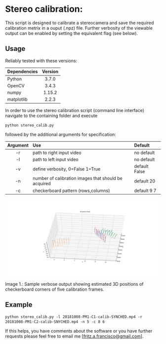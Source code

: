 # Stereo calibration:

This script is designed to calibrate a stereocamera and save the
required calibration metrix in a ouput (.npz) file. Further verbosity of
the viewable output can be enabled by setting the equivalent flag (see
below).

## Usage

Reliably tested with these versions:

|Dependencies|Version |
|:---|:---:|
|Python|3.7.0 |
|OpenCV|3.4.3|
|numpy|1.15.2|
|matplotlib|2.2.3|

In order to use the stereo calibration script (command line interface)
navigate to the
containing folder and execute
```
python stereo_calib.py
```
followed by the additional arguments for specification:

|Argument       | Use           |Default |
|:-------------: |:-------------| :-----|
|-r|path to right input video|no default|
|-l|path to left input video|no default|
|-v|define verbosity, 0=False 1=True|default False|
|-n|number of calibration images that should be acquired|default 20|
|-c|checkerboard pattern (rows,columns)|default 9 7|

<img
src="https://github.com/EduSampaio/OctoFishProject/blob/master/checkerboard_positions.png"
width="800">

Image 1.: Sample verbose output showing estimated 3D positions of
checkerboard corners of five calibration frames.

## Example

```
python stereo_calib.py -l 20181008-PM1-C1-calib-SYNCHED.mp4 -r 20181008-PM1-C2-calib-SNYCHED.mp4 -n 5 -c 8 6
```

If this helps, you have comments about the software or you have further
requests please feel free to email me [fritz.a.francisco@gmail.com].
